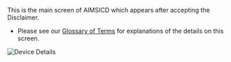 This is the main screen of AIMSICD which appears after accepting the Disclaimer.

* Please see our [Glossary of Terms](https://github.com/SecUpwN/Android-IMSI-Catcher-Detector/wiki/Glossary-of-Terms) for explanations of the details on this screen.

![Device Details](https://spideroak.com/share/IFEU2U2JINCA/GitHub/home/SecUpwN/SpiderOak/SCREENSHOTS/Device_Details.png)
